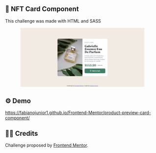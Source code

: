 ## 💼 NFT Card Component

<p>This challenge was made with HTML and SASS</p>

<div align="center"><img src="https://github.com/fabianojunior1/Frontend-Mentor/blob/main/product-preview-card-component/images/product-preview-card-component.jpg" width="80%"></div>

## ⚙ Demo 
https://fabianojunior1.github.io/Frontend-Mentor/product-preview-card-component/

## 🤝🏻 Credits 
<p>Challenge proposed by <a href="https://www.frontendmentor.io/challenges/product-preview-card-component-GO7UmttRfa">Frontend Mentor</a>.</p>
